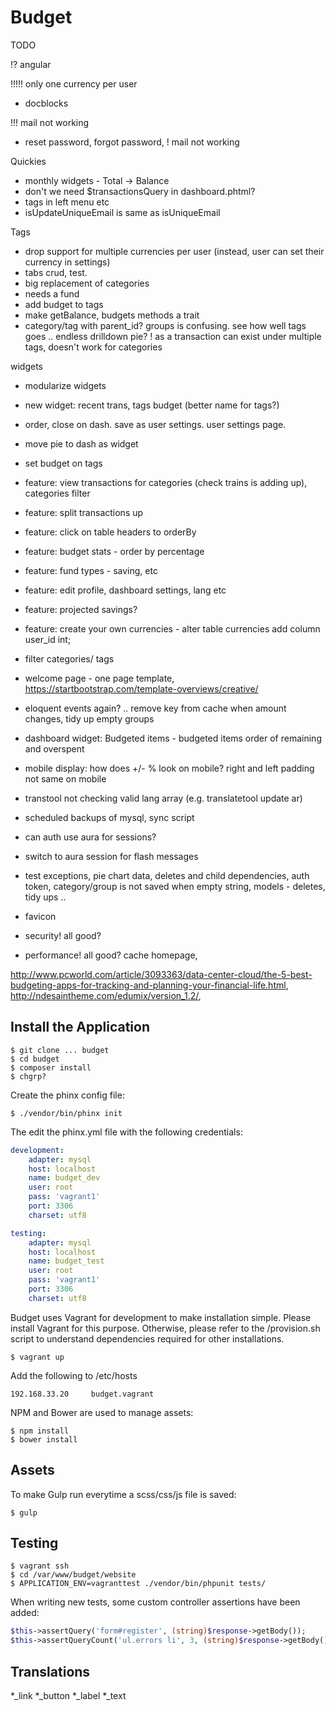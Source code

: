 # Budget

TODO

!? angular


!!!!! only one currency per user

* docblocks

!!! mail not working
* reset password, forgot password, ! mail not working

Quickies
* monthly widgets - Total -> Balance
* don't we need $transactionsQuery in dashboard.phtml?
* tags in left menu etc
* isUpdateUniqueEmail is same as isUniqueEmail

Tags
* drop support for multiple currencies per user (instead, user can set their currency in settings)
* tabs crud, test.
* big replacement of categories
* needs a fund
* add budget to tags
* make getBalance, budgets methods a trait
* category/tag with parent_id? groups is confusing. see how well tags goes .. endless drilldown pie?
! as a transaction can exist under multiple tags, doesn't work for categories

widgets
* modularize widgets
* new widget: recent trans, tags budget (better name for tags?)
* order, close on dash. save as user settings. user settings page.

* move pie to dash as widget
* set budget on tags



* feature: view transactions for categories (check trains is adding up), categories filter
* feature: split transactions up
* feature: click on table headers to orderBy
* feature: budget stats - order by percentage
* feature: fund types - saving, etc
* feature: edit profile, dashboard settings, lang etc
* feature: projected savings?
* feature: create your own currencies - alter table currencies add column user_id int;
* filter categories/ tags


* welcome page - one page template, https://startbootstrap.com/template-overviews/creative/
* eloquent events again? .. remove key from cache when amount changes, tidy up empty groups
* dashboard widget: Budgeted items - budgeted items order of remaining and overspent



* mobile display: how does +/- % look on mobile? right and left padding not same on mobile

* transtool not checking valid lang array (e.g. translatetool update ar)
* scheduled backups of mysql, sync script
* can auth use aura for sessions?
* switch to aura session for flash messages
* test exceptions, pie chart data, deletes and child dependencies, auth token, category/group is not saved when empty string, models - deletes, tidy ups ..
* favicon
* security! all good?
* performance! all good? cache homepage,

http://www.pcworld.com/article/3093363/data-center-cloud/the-5-best-budgeting-apps-for-tracking-and-planning-your-financial-life.html, http://ndesaintheme.com/edumix/version_1.2/,


## Install the Application

```
$ git clone ... budget
$ cd budget
$ composer install
$ chgrp?
```

Create the phinx config file:

```
$ ./vendor/bin/phinx init
```

The edit the phinx.yml file with the following credentials:

```yml
development:
    adapter: mysql
    host: localhost
    name: budget_dev
    user: root
    pass: 'vagrant1'
    port: 3306
    charset: utf8

testing:
    adapter: mysql
    host: localhost
    name: budget_test
    user: root
    pass: 'vagrant1'
    port: 3306
    charset: utf8
```

Budget uses Vagrant for development to make installation simple. Please install Vagrant for this purpose. Otherwise, please refer to the /provision.sh script to understand dependencies required for other installations.

```
$ vagrant up
```

Add the following to /etc/hosts

```
192.168.33.20     budget.vagrant
```

NPM and Bower are used to manage assets:

```
$ npm install
$ bower install
```

## Assets

To make Gulp run everytime a scss/css/js file is saved:

```
$ gulp
```

## Testing

```
$ vagrant ssh
$ cd /var/www/budget/website
$ APPLICATION_ENV=vagranttest ./vendor/bin/phpunit tests/
```

When writing new tests, some custom controller assertions have been added:

```php
$this->assertQuery('form#register', (string)$response->getBody());
$this->assertQueryCount('ul.errors li', 3, (string)$response->getBody());
```

## Translations

*_link
*_button
*_label
*_text
